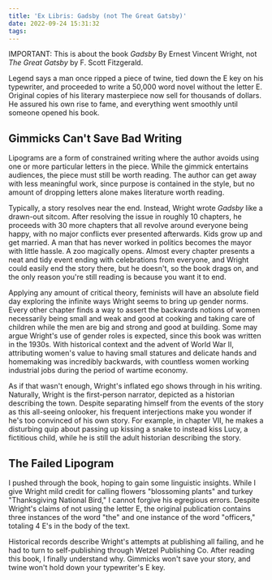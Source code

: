 ```yaml
---
title: 'Ex Libris: Gadsby (not The Great Gatsby)'
date: 2022-09-24 15:31:32
tags:
---
```



IMPORTANT: This is about the book *Gadsby* By Ernest Vincent Wright, not *The Great Gatsby* by F. Scott Fitzgerald. 

Legend says a man once ripped a piece of twine, tied down the E key on his typewriter, and proceeded to write a 50,000 word novel without the letter E. Original copies of his literary masterpiece now sell for thousands of dollars. He assured his own rise to fame, and everything went smoothly until someone opened his book.

## Gimmicks Can't Save Bad Writing

Lipograms are a form of constrained writing where the author avoids using one or more particular letters in the piece. While the gimmick entertains audiences, the piece must still be worth reading. The author can get away with less meaningful work, since purpose is contained in the style, but no amount of dropping letters alone makes literature worth reading.

Typically, a story resolves near the end. Instead, Wright wrote *Gadsby* like a drawn-out sitcom. After resolving the issue in roughly 10 chapters, he proceeds with 30 more chapters that all revolve around everyone being happy, with no major conflicts ever presented afterwards. Kids grow up and get married. A man that has never worked in politics becomes the mayor with little hassle. A zoo magically opens. Almost every chapter presents a neat and tidy event ending with celebrations from everyone, and Wright could easily end the story there, but he doesn't, so the book drags on, and the only reason you're still reading is because you want it to end.

Applying any amount of critical theory, feminists will have an absolute field day exploring the infinite ways Wright seems to bring up gender norms. Every other chapter finds a way to assert the backwards notions of women necessarily being small and weak and good at cooking and taking care of children while the men are big and strong and good at building. Some may argue Wright's use of gender roles is expected, since this book was written in the 1930s. With historical context and the advent of World War II, attributing women's value to having small statures and delicate hands and homemaking was incredibly backwards, with countless women working industrial jobs during the period of wartime economy.

As if that wasn't enough, Wright's inflated ego shows through in his writing. Naturally, Wright is the first-person narrator, depicted as a historian describing the town. Despite separating himself from the events of the story as this all-seeing onlooker, his frequent interjections make you wonder if he's too convinced of his own story. For example, in chapter VII, he makes a disturbing quip about passing up kissing a snake to instead kiss Lucy, a fictitious child, while he is still the adult historian describing the story.

## The Failed Lipogram

I pushed through the book, hoping to gain some linguistic insights. While I give Wright mild credit for calling flowers "blossoming plants" and turkey "Thanksgiving National Bird," I cannot forgive his egregious errors. Despite Wright's claims of not using the letter E, the original publication contains three instances of the word "the" and one instance of the word "officers," totaling 4 E's in the body of the text.

Historical records describe Wright's attempts at publishing all failing, and he had to turn to self-publishing through Wetzel Publishing Co. After reading this book, I finally understand why. Gimmicks won't save your story, and twine won't hold down your typewriter's E key.